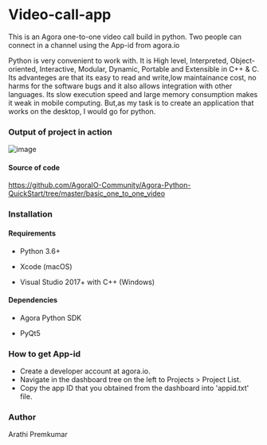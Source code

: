 # Video-call-app
This is an Agora one-to-one video call build in python. 
Two people can connect in a channel using the App-id from agora.io

Python is very convenient to work with. It is High level, Interpreted, Object-oriented, Interactive, Modular, Dynamic, Portable and Extensible in C++ & C.
Its advanteges are that its easy to read and write,low maintainance cost, no harms for the software bugs  and it also allows integration with other languages.
Its slow execution speed and large memory consumption makes it weak in mobile computing. But,as my task is to create an application that works on the desktop, I would go for python.

### Output of project in action
![image](https://user-images.githubusercontent.com/57580997/123751847-cc2bfa80-d8d5-11eb-9a94-7f38936259d9.png)


#### Source of code
https://github.com/AgoraIO-Community/Agora-Python-QuickStart/tree/master/basic_one_to_one_video

### Installation

#### Requirements
* Python 3.6+

* Xcode (macOS)

* Visual Studio 2017+ with C++ (Windows)

#### Dependencies
* Agora Python SDK

* PyQt5

### How to get App-id
* Create a developer account at agora.io.
* Navigate in the dashboard tree on the left to Projects > Project List.
* Copy the app ID that you obtained from the dashboard into  'appid.txt' file. 

### Author

Arathi Premkumar
